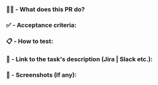 ### 🤷‍♂️ - What does this PR do?

### ✅ - Acceptance criteria:

### 📋 - How to test:

### 🔗 - Link to the task's description (Jira | Slack etc.):

### 📸 - Screenshots (If any):
